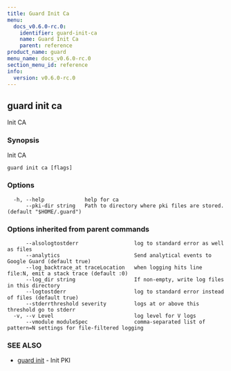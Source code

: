 ```yaml
---
title: Guard Init Ca
menu:
  docs_v0.6.0-rc.0:
    identifier: guard-init-ca
    name: Guard Init Ca
    parent: reference
product_name: guard
menu_name: docs_v0.6.0-rc.0
section_menu_id: reference
info:
  version: v0.6.0-rc.0
---
```


## guard init ca

Init CA

### Synopsis

Init CA

```
guard init ca [flags]
```

### Options

```
  -h, --help             help for ca
      --pki-dir string   Path to directory where pki files are stored. (default "$HOME/.guard")
```

### Options inherited from parent commands

```
      --alsologtostderr                  log to standard error as well as files
      --analytics                        Send analytical events to Google Guard (default true)
      --log_backtrace_at traceLocation   when logging hits line file:N, emit a stack trace (default :0)
      --log_dir string                   If non-empty, write log files in this directory
      --logtostderr                      log to standard error instead of files (default true)
      --stderrthreshold severity         logs at or above this threshold go to stderr
  -v, --v Level                          log level for V logs
      --vmodule moduleSpec               comma-separated list of pattern=N settings for file-filtered logging
```

### SEE ALSO

* [guard init](/docs/v0.6.0-rc.0/reference/guard_init)	 - Init PKI

